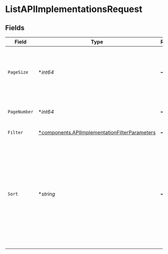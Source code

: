 # ListAPIImplementationsRequest


## Fields

| Field                                                                                                                                                               | Type                                                                                                                                                                | Required                                                                                                                                                            | Description                                                                                                                                                         | Example                                                                                                                                                             |
| ------------------------------------------------------------------------------------------------------------------------------------------------------------------- | ------------------------------------------------------------------------------------------------------------------------------------------------------------------- | ------------------------------------------------------------------------------------------------------------------------------------------------------------------- | ------------------------------------------------------------------------------------------------------------------------------------------------------------------- | ------------------------------------------------------------------------------------------------------------------------------------------------------------------- |
| `PageSize`                                                                                                                                                          | **int64*                                                                                                                                                            | :heavy_minus_sign:                                                                                                                                                  | The maximum number of items to include per page. The last page of a collection may include fewer items.                                                             | 10                                                                                                                                                                  |
| `PageNumber`                                                                                                                                                        | **int64*                                                                                                                                                            | :heavy_minus_sign:                                                                                                                                                  | Determines which page of the entities to retrieve.                                                                                                                  | 1                                                                                                                                                                   |
| `Filter`                                                                                                                                                            | [*components.APIImplementationFilterParameters](../../models/components/apiimplementationfilterparameters.md)                                                       | :heavy_minus_sign:                                                                                                                                                  | Filters APIs in the response.                                                                                                                                       |                                                                                                                                                                     |
| `Sort`                                                                                                                                                              | **string*                                                                                                                                                           | :heavy_minus_sign:                                                                                                                                                  | Sorts a collection of API implementations. Supported sort attributes are:<br/><br/><br/><br/><br/><br/>  - id<br/>  - api_id<br/>  - control_plane_id<br/>  - service_id<br/>  - created_at<br/>  - updated_at<br/> | created_at desc                                                                                                                                                     |